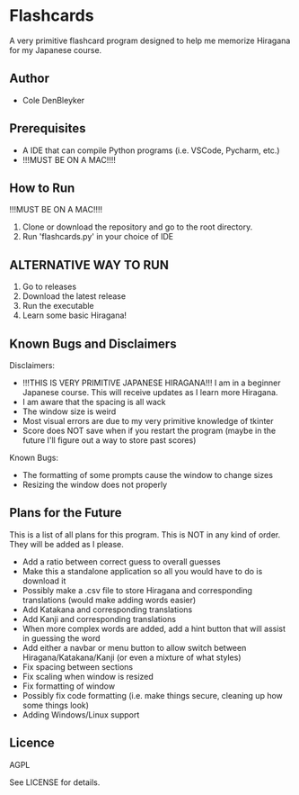 # Flashcards
A very primitive flashcard program designed to help me memorize Hiragana for my Japanese course.

## Author
- Cole DenBleyker

## Prerequisites
- A IDE that can compile Python programs (i.e. VSCode, Pycharm, etc.)
- !!!MUST BE ON A MAC!!!!

## How to Run
!!!MUST BE ON A MAC!!!!
1. Clone or download the repository and go to the root directory.
2. Run 'flashcards.py' in your choice of IDE
## ALTERNATIVE WAY TO RUN
1. Go to releases
2. Download the latest release
3. Run the executable
4. Learn some basic Hiragana!


## Known Bugs and Disclaimers
Disclaimers:
- !!!THIS IS VERY PRIMITIVE JAPANESE HIRAGANA!!! I am in a beginner Japanese course. This will receive updates as I learn more Hiragana.
- I am aware that the spacing is all wack
- The window size is weird 
- Most visual errors are due to my very primitive knowledge of tkinter
- Score does NOT save when if you restart the program (maybe in the future I'll figure out a way to store past scores)

Known Bugs:
- The formatting of some prompts cause the window to change sizes
- Resizing the window does not properly 

## Plans for the Future
This is a list of all plans for this program. This is NOT in any kind of order. They will be added as I please.
- Add a ratio between correct guess to overall guesses
- Make this a standalone application so all you would have to do is download it
- Possibly make a .csv file to store Hiragana and corresponding translations (would make adding words easier)
- Add Katakana and corresponding translations
- Add Kanji and corresponding translations
- When more complex words are added, add a hint button that will assist in guessing the word
- Add either a navbar or menu button to allow switch between Hiragana/Katakana/Kanji (or even a mixture of what styles)
- Fix spacing between sections
- Fix scaling when window is resized
- Fix formatting of window
- Possibly fix code formatting (i.e. make things secure, cleaning up how some things look)
- Adding Windows/Linux support

## Licence
AGPL

See LICENSE for details.